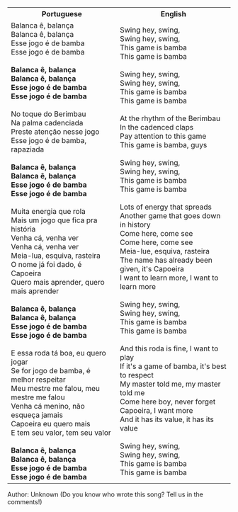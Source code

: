 <table class="capoeira-table">
    <tr class="header-row">
        <th>Portuguese</th>
        <th>English</th>
    </tr>
    <tr>
        <td>Balanca ê, balança<br>Balanca ê, balança<br>Esse jogo é de bamba<br>Esse jogo é de bamba<br><br><strong>Balanca ê, balança<br>Balanca ê, balança<br>Esse jogo é de bamba<br>Esse jogo é de bamba</strong><br><br>No toque do Berimbau<br>Na palma cadenciada<br>Preste atenção nesse jogo<br>Esse jogo é de bamba, rapaziada<br><br><strong>Balanca ê, balança<br>Balanca ê, balança<br>Esse jogo é de bamba<br>Esse jogo é de bamba</strong><br><br>Muita energia que rola<br>Mais um jogo que fica pra história<br>Venha cá, venha ver<br>Venha cá, venha ver<br>Meia-lua, esquiva, rasteira<br>O nome já foi dado, é Capoeira<br>Quero mais aprender, quero mais aprender<br><br><strong>Balanca ê, balança<br>Balanca ê, balança<br>Esse jogo é de bamba<br>Esse jogo é de bamba</strong><br><br>E essa roda tá boa, eu quero jogar<br>Se for jogo de bamba, é melhor respeitar<br>Meu mestre me falou, meu mestre me falou<br>Venha cá menino, não esqueça jamais<br>Capoeira eu quero mais<br>E tem seu valor, tem seu valor<br><br><strong>Balanca ê, balança<br>Balanca ê, balança<br>Esse jogo é de bamba<br>Esse jogo é de bamba</strong></td>
        <td>Swing hey, swing,<br>Swing hey, swing,<br>This game is bamba<br>This game is bamba<br><br>Swing hey, swing,<br>Swing hey, swing,<br>This game is bamba<br>This game is bamba<br><br>At the rhythm of the Berimbau<br>In the cadenced claps<br>Pay attention to this game<br>This game is bamba, guys<br><br>Swing hey, swing,<br>Swing hey, swing,<br>This game is bamba<br>This game is bamba<br><br>Lots of energy that spreads<br>Another game that goes down in history<br>Come here, come see<br>Come here, come see<br>Meia-lue, esquiva, rasteira<br>The name has already been given, it's Capoeira<br>I want to learn more, I want to learn more<br><br>Swing hey, swing,<br>Swing hey, swing,<br>This game is bamba<br>This game is bamba<br><br>And this roda is fine, I want to play<br>If it's a game of bamba, it's best to respect<br>My master told me, my master told me<br>Come here boy, never forget<br>Capoeira, I want more<br>And it has its value, it has its value<br><br>Swing hey, swing,<br>Swing hey, swing,<br>This game is bamba<br>This game is bamba</td>
    </tr>
</table>

<figcaption>
Author: Unknown (Do you know who wrote this song? Tell us in the comments!)
</figcaption>